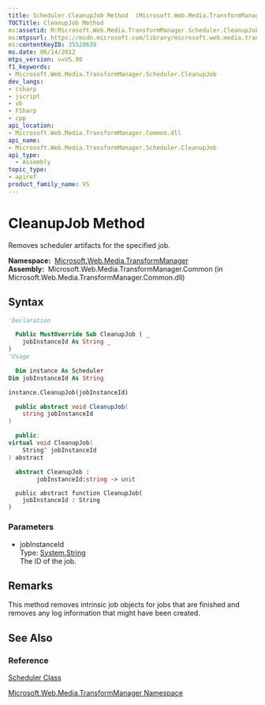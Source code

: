 ```yaml
---
title: Scheduler.CleanupJob Method  (Microsoft.Web.Media.TransformManager)
TOCTitle: CleanupJob Method
ms:assetid: M:Microsoft.Web.Media.TransformManager.Scheduler.CleanupJob(System.String)
ms:mtpsurl: https://msdn.microsoft.com/library/microsoft.web.media.transformmanager.scheduler.cleanupjob(v=VS.90)
ms:contentKeyID: 35520639
ms.date: 06/14/2012
mtps_version: v=VS.90
f1_keywords:
- Microsoft.Web.Media.TransformManager.Scheduler.CleanupJob
dev_langs:
- csharp
- jscript
- vb
- FSharp
- cpp
api_location:
- Microsoft.Web.Media.TransformManager.Common.dll
api_name:
- Microsoft.Web.Media.TransformManager.Scheduler.CleanupJob
api_type:
  - Assembly
topic_type:
- apiref
product_family_name: VS
---
```


# CleanupJob Method

Removes scheduler artifacts for the specified job.

**Namespace:**  [Microsoft.Web.Media.TransformManager](microsoft-web-media-transformmanager-namespace.md)  
**Assembly:**  Microsoft.Web.Media.TransformManager.Common (in Microsoft.Web.Media.TransformManager.Common.dll)

## Syntax

```vb
'Declaration

  Public MustOverride Sub CleanupJob ( _
    jobInstanceId As String _
)
'Usage

  Dim instance As Scheduler
Dim jobInstanceId As String

instance.CleanupJob(jobInstanceId)
```

```csharp
  public abstract void CleanupJob(
    string jobInstanceId
)
```

```cpp
  public:
virtual void CleanupJob(
    String^ jobInstanceId
) abstract
```

``` fsharp
  abstract CleanupJob : 
        jobInstanceId:string -> unit 
```

```jscript
  public abstract function CleanupJob(
    jobInstanceId : String
)
```

### Parameters

  - jobInstanceId  
    Type: [System.String](https://msdn.microsoft.com/library/s1wwdcbf)  
    The ID of the job.  

## Remarks

This method removes intrinsic job objects for jobs that are finished and removes any log information that might have been created.

## See Also

### Reference

[Scheduler Class](scheduler-class-microsoft-web-media-transformmanager.md)

[Microsoft.Web.Media.TransformManager Namespace](microsoft-web-media-transformmanager-namespace.md)
